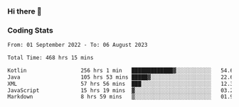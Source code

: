 ### Hi there 👋

<!--
**Girrafeec/girrafeec** is a ✨ _special_ ✨ repository because its `README.md` (this file) appears on your GitHub profile.

Here are some ideas to get you started:

- 🔭 I’m currently working on ...
- 🌱 I’m currently learning ...
- 👯 I’m looking to collaborate on ...
- 🤔 I’m looking for help with ...
- 💬 Ask me about ...
- 📫 How to reach me: ...
- 😄 Pronouns: ...
- ⚡ Fun fact: ...
-->

### Coding Stats
<!--START_SECTION:waka-->

```txt
From: 01 September 2022 - To: 06 August 2023

Total Time: 468 hrs 15 mins

Kotlin                 256 hrs 1 min   █████████████▓░░░░░░░░░░░   54.68 %
Java                   105 hrs 53 mins █████▓░░░░░░░░░░░░░░░░░░░   22.61 %
XML                    57 hrs 56 mins  ███░░░░░░░░░░░░░░░░░░░░░░   12.37 %
JavaScript             15 hrs 19 mins  ▓░░░░░░░░░░░░░░░░░░░░░░░░   03.27 %
Markdown               8 hrs 59 mins   ▒░░░░░░░░░░░░░░░░░░░░░░░░   01.92 %
```

<!--END_SECTION:waka-->
